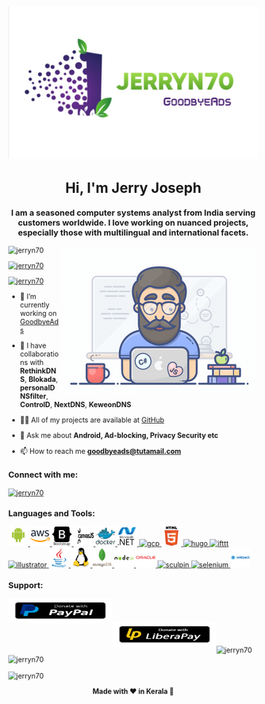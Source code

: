 [![MasterHead](https://raw.githubusercontent.com/jerryn70/jerryn70.github.io/main/Images/jerryn70%20logo.jpeg)](https://jerryn70.github.io)
<h1 align="center">Hi, I'm Jerry Joseph</h1> 
<h3 align="center">I am a seasoned computer systems analyst from India serving customers worldwide. I love working on nuanced projects, especially those with multilingual and international facets.
</h3>
<img align="right" alt="Coding" width="400" src="https://raw.githubusercontent.com/jerryn70/jerryn70.github.io/main/Images/programmer.gif">

<p align="left"> <img src="https://komarev.com/ghpvc/?username=jerryn70&label=Profile%20views&color=0e75b6&style=flat" alt="jerryn70" /> </p>

<p align="left"> <a href="https://github.com/ryo-ma/github-profile-trophy"><img src="https://github-profile-trophy.vercel.app/?username=jerryn70" alt="jerryn70" /></a> </p>

<p align="left"> <a href="https://twitter.com/jerryn70" target="blank"><img src="https://img.shields.io/twitter/follow/jerryn70?logo=twitter&style=for-the-badge" alt="jerryn70" /></a> </p>

- 🔭 I’m currently working on [GoodbyeAds](https://github.com/jerryn70/GoodbyeAds)

- 👯 I have collaborations with **RethinkDNS**, **Blokada**, **personalDNSfilter**, **ControlD**, **NextDNS**, **KeweonDNS**

- 👨‍💻 All of my projects are available at [GitHub](https://github.com/jerryn70)

- 💬 Ask me about **Android, Ad-blocking, Privacy Security etc**

- 📫 How to reach me **goodbyeads@tutamail.com**

<h3 align="left">Connect with me:</h3>
<p align="left">
<a href="https://twitter.com/jerryn70" target="blank"><img align="center" src="https://raw.githubusercontent.com/rahuldkjain/github-profile-readme-generator/master/src/images/icons/Social/twitter.svg" alt="jerryn70" height="30" width="40" /></a>
</p>

<h3 align="left">Languages and Tools:</h3>
<p align="left"> <a href="https://developer.android.com" target="_blank" rel="noreferrer"> <img src="https://raw.githubusercontent.com/devicons/devicon/master/icons/android/android-original-wordmark.svg" alt="android" width="40" height="40"/> </a> <a href="https://aws.amazon.com" target="_blank" rel="noreferrer"> <img src="https://raw.githubusercontent.com/devicons/devicon/master/icons/amazonwebservices/amazonwebservices-original-wordmark.svg" alt="aws" width="40" height="40"/> </a> <a href="https://getbootstrap.com" target="_blank" rel="noreferrer"> <img src="https://raw.githubusercontent.com/devicons/devicon/master/icons/bootstrap/bootstrap-plain-wordmark.svg" alt="bootstrap" width="40" height="40"/> </a> <a href="https://canvasjs.com" target="_blank" rel="noreferrer"> <img src="https://raw.githubusercontent.com/Hardik0307/Hardik0307/master/assets/canvasjs-charts.svg" alt="canvasjs" width="40" height="40"/> </a> <a href="https://www.docker.com/" target="_blank" rel="noreferrer"> <img src="https://raw.githubusercontent.com/devicons/devicon/master/icons/docker/docker-original-wordmark.svg" alt="docker" width="40" height="40"/> </a> <a href="https://dotnet.microsoft.com/" target="_blank" rel="noreferrer"> <img src="https://raw.githubusercontent.com/devicons/devicon/master/icons/dot-net/dot-net-original-wordmark.svg" alt="dotnet" width="40" height="40"/> </a> <a href="https://cloud.google.com" target="_blank" rel="noreferrer"> <img src="https://www.vectorlogo.zone/logos/google_cloud/google_cloud-icon.svg" alt="gcp" width="40" height="40"/> </a> <a href="https://www.w3.org/html/" target="_blank" rel="noreferrer"> <img src="https://raw.githubusercontent.com/devicons/devicon/master/icons/html5/html5-original-wordmark.svg" alt="html5" width="40" height="40"/> </a> <a href="https://gohugo.io/" target="_blank" rel="noreferrer"> <img src="https://api.iconify.design/logos-hugo.svg" alt="hugo" width="40" height="40"/> </a> <a href="https://ifttt.com/" target="_blank" rel="noreferrer"> <img src="https://www.vectorlogo.zone/logos/ifttt/ifttt-ar21.svg" alt="ifttt" width="40" height="40"/> </a> <a href="https://www.adobe.com/in/products/illustrator.html" target="_blank" rel="noreferrer"> <img src="https://www.vectorlogo.zone/logos/adobe_illustrator/adobe_illustrator-icon.svg" alt="illustrator" width="40" height="40"/> </a> <a href="https://www.java.com" target="_blank" rel="noreferrer"> <img src="https://raw.githubusercontent.com/devicons/devicon/master/icons/java/java-original.svg" alt="java" width="40" height="40"/> </a> <a href="https://www.linux.org/" target="_blank" rel="noreferrer"> <img src="https://raw.githubusercontent.com/devicons/devicon/master/icons/linux/linux-original.svg" alt="linux" width="40" height="40"/> </a> <a href="https://www.mongodb.com/" target="_blank" rel="noreferrer"> <img src="https://raw.githubusercontent.com/devicons/devicon/master/icons/mongodb/mongodb-original-wordmark.svg" alt="mongodb" width="40" height="40"/> </a> <a href="https://nodejs.org" target="_blank" rel="noreferrer"> <img src="https://raw.githubusercontent.com/devicons/devicon/master/icons/nodejs/nodejs-original-wordmark.svg" alt="nodejs" width="40" height="40"/> </a> <a href="https://www.oracle.com/" target="_blank" rel="noreferrer"> <img src="https://raw.githubusercontent.com/devicons/devicon/master/icons/oracle/oracle-original.svg" alt="oracle" width="40" height="40"/> </a> <a href="https://sculpin.io/" target="_blank" rel="noreferrer"> <img src="https://gist.githubusercontent.com/vivek32ta/c7f7bf583c1fb1c58d89301ea40f37fd/raw/1782aef8672484698c0dd407f900c4a329ed5bc4/sculpin.svg" alt="sculpin" width="40" height="40"/> </a> <a href="https://www.selenium.dev" target="_blank" rel="noreferrer"> <img src="https://raw.githubusercontent.com/detain/svg-logos/780f25886640cef088af994181646db2f6b1a3f8/svg/selenium-logo.svg" alt="selenium" width="40" height="40"/> </a> <a href="https://webpack.js.org" target="_blank" rel="noreferrer"> <img src="https://raw.githubusercontent.com/devicons/devicon/d00d0969292a6569d45b06d3f350f463a0107b0d/icons/webpack/webpack-original-wordmark.svg" alt="webpack" width="40" height="40"/> </a> </p>

<h3 align="left">Support:</h3>
<p><a href="https://paypal.me/jerryn70"> <img align="left" src="https://raw.githubusercontent.com/jerryn70/GoodbyeAds/master/Images/Paypal.png" height="50" width="210" alt="jerryn70" /></a></p><br><br>
<p><a href="https://liberapay.com/jerryn70/donate"> <img align="left" src="https://raw.githubusercontent.com/jerryn70/GoodbyeAds/master/Images/LiberaPay.png" height="50" width="210" alt="jerryn70" /></a></p><br><br>


<p><img align="left" src="https://github-readme-stats.vercel.app/api/top-langs?username=jerryn70&show_icons=true&locale=en&layout=compact" alt="jerryn70" /></p>

<p>&nbsp;<img align="center" src="https://github-readme-stats.vercel.app/api?username=jerryn70&show_icons=true&locale=en" alt="jerryn70" /></p>

<p><img align="center" src="https://github-readme-streak-stats.herokuapp.com/?user=jerryn70&" alt="jerryn70" /></p>

<p align="center">
  <strong>Made with ❤️ in Kerala 🌴</strong>
</p>
